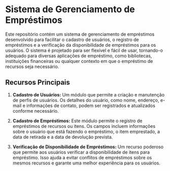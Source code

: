 # Sistema de Gerenciamento de Empréstimos

Este repositório contém um sistema de gerenciamento de empréstimos desenvolvido para facilitar o cadastro de usuários, o registro de empréstimos e a verificação da disponibilidade de empréstimos para os usuários. O sistema é projetado para ser flexível e fácil de usar, tornando-o adequado para diversas aplicações de empréstimo, como bibliotecas, instituições financeiras ou qualquer contexto em que o empréstimo de recursos seja necessário.

## Recursos Principais

1. **Cadastro de Usuários:** Um módulo que permite a criação e manutenção de perfis de usuários. Os detalhes do usuário, como nome, endereço, e-mail e informações de contato, podem ser registrados e atualizados conforme necessário.

2. **Cadastro de Empréstimos:** Este módulo permite o registro de empréstimos de recursos ou itens. Os campos incluem informações sobre o usuário que está fazendo o empréstimo, o item emprestado, a data de retirada e a data de devolução prevista.

3. **Verificação de Disponibilidade de Empréstimos:** Um recurso poderoso que permite aos usuários verificar a disponibilidade de itens para empréstimo. Isso ajuda a evitar conflitos de empréstimos sobre os mesmos recursos e garante uma melhor experiência para os usuários.


